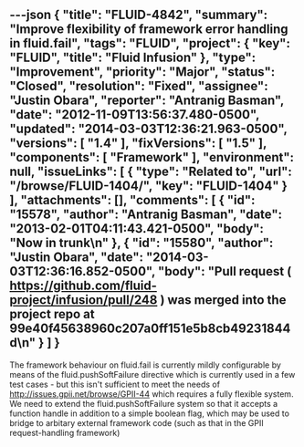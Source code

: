 ---json
{
  "title": "FLUID-4842",
  "summary": "Improve flexibility of framework error handling in fluid.fail",
  "tags": "FLUID",
  "project": {
    "key": "FLUID",
    "title": "Fluid Infusion"
  },
  "type": "Improvement",
  "priority": "Major",
  "status": "Closed",
  "resolution": "Fixed",
  "assignee": "Justin Obara",
  "reporter": "Antranig Basman",
  "date": "2012-11-09T13:56:37.480-0500",
  "updated": "2014-03-03T12:36:21.963-0500",
  "versions": [
    "1.4"
  ],
  "fixVersions": [
    "1.5"
  ],
  "components": [
    "Framework"
  ],
  "environment": null,
  "issueLinks": [
    {
      "type": "Related to",
      "url": "/browse/FLUID-1404/",
      "key": "FLUID-1404"
    }
  ],
  "attachments": [],
  "comments": [
    {
      "id": "15578",
      "author": "Antranig Basman",
      "date": "2013-02-01T04:11:43.421-0500",
      "body": "Now in trunk\n"
    },
    {
      "id": "15580",
      "author": "Justin Obara",
      "date": "2014-03-03T12:36:16.852-0500",
      "body": "Pull request ( <https://github.com/fluid-project/infusion/pull/248> ) was merged into the project repo at 99e40f45638960c207a0ff151e5b8cb49231844d\n"
    }
  ]
}
---
The framework behaviour on fluid.fail is currently mildly configurable by means of the fluid.pushSoftFailure directive which is currently used in a few test cases - but this isn't sufficient to meet the needs of <http://issues.gpii.net/browse/GPII-44> which requires a fully flexible system. We need to extend the fluid.pushSoftFailure system so that it accepts a function handle in addition to a simple boolean flag, which may be used to bridge to arbitary external framework code (such as that in the GPII request-handling framework)

        